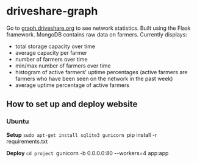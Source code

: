 # driveshare-graph

Go to [graph.driveshare.org](graph.driveshare.org) to see network statistics. Built using the Flask framework. MongoDB contains raw data on farmers. 
Currently displays:
* total storage capacity over time 
* average capacity per farmer 
* number of farmers over time
* min/max number of farmers over time
* histogram of active farmers' uptime percentages (active farmers are farmers who have been seen on the network in the past week)
* average uptime percentage of active farmers

## How to set up and deploy website

### Ubuntu

**Setup**
`sudo apt-get install sqlite3 gunicorn
`pip install -r requirements.txt

**Deploy**
`cd project
`gunicorn -b 0.0.0.0:80 --workers=4 app:app


